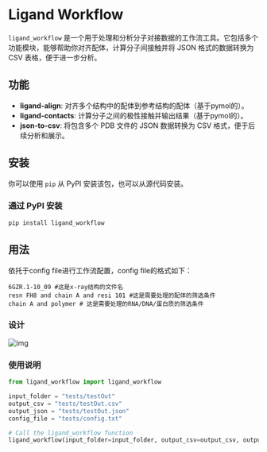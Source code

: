 # Ligand Workflow

`ligand_workflow` 是一个用于处理和分析分子对接数据的工作流工具。它包括多个功能模块，能够帮助你对齐配体，计算分子间接触并将 JSON 格式的数据转换为 CSV 表格，便于进一步分析。

## 功能

- **ligand-align**: 对齐多个结构中的配体到参考结构的配体（基于pymol的）。
- **ligand-contacts**: 计算分子之间的极性接触并输出结果（基于pymol的）。
- **json-to-csv**: 将包含多个 PDB 文件的 JSON 数据转换为 CSV 格式，便于后续分析和展示。

## 安装

你可以使用 `pip` 从 PyPI 安装该包，也可以从源代码安装。

### 通过 PyPI 安装

```bash
pip install ligand_workflow
```

## 用法
依托于config file进行工作流配置，config file的格式如下：

```plaintxt
6GZR.1-10_09 #这是x-ray结构的文件名
resn FH8 and chain A and resi 101 #这是需要处理的配体的筛选条件
chain A and polymer # 这是需要处理的RNA/DNA/蛋白质的筛选条件
```

### 设计

![img](structure.png)

### 使用说明

```python
from ligand_workflow import ligand_workflow

input_folder = "tests/testOut"
output_csv = "tests/testOut.csv"
output_json = "tests/testOut.json"
config_file = "tests/config.txt"

# Call the ligand_workflow function
ligand_workflow(input_folder=input_folder, output_csv=output_csv, output_json=output_json, config_file=config_file)
```
